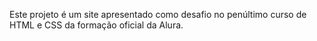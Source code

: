 Este projeto é um site apresentado como desafio no penúltimo curso de HTML e CSS da formação oficial da Alura.
